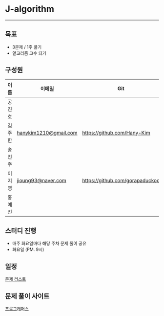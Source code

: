 # J-algorithm

---

## 목표

- 3문제 / 1주 풀기
- 알고리즘 고수 되기

## 구성원

| 이름 | 이메일 | Git |
| --- | --- | --- |
| 공진호 |  |  |
| 김주한 | hanykim1210@gmail.com | https://github.com/Hany-Kim |
| 송진주 |  |  |
| 이지영 | jioung93@naver.com | https://github.com/gorapaduckoo |
| 홍예진 |  |  |

## 스터디 진행

- 매주 화요일마다 해당 주차 문제 풀이 공유
- 화요일 (PM. 9시)

## 일정

[문제 리스트](https://github.com/J-algorithm/J-algorithm/blob/main/J-algorithm%204e8a9a6a0503489d8c76d1c02e74ed4b/%EB%AC%B8%EC%A0%9C%20%EB%A6%AC%EC%8A%A4%ED%8A%B8%20afef589b2b524f7b87b50bb5ce977684.csv)

## 문제 풀이 사이트

[프로그래머스](https://school.programmers.co.kr/learn/challenges?tab=algorithm_practice_kit)
